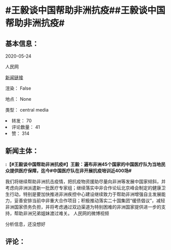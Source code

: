 <html>
 <body>
  <h1 id="title">
   #王毅谈中国帮助非洲抗疫##王毅谈中国帮助非洲抗疫#
  </h1>
  <div id="basic_info">
   <h2 id="default h2">
    基本信息：
   </h2>
   <p id="time">
    2020-05-24
   </p>
   <p id="author">
    人民网
   </p>
   <p id="src">
    <a href="https://weibo.cn/comment/J3pPDz6uE">
     新闻链接
    </a>
   </p>
   <p id="is_rendered">
    渲染： False
   </p>
   <p id="location">
    地点： None
   </p>
   <p id="news_type">
    类型： central media
   </p>
  </div>
  <div id="attrs">
   <li id_no="repost">
    转发： 70
   </li>
   <li id_no="comment_number">
    评论数量： 41
   </li>
   <li id_no="attitude">
    赞： 314
   </li>
  </div>
  <div id="article">
   <h2 id="default h2">
    新闻主体：
   </h2>
   <p id="lead">
    <strong>
     :【#王毅谈中国帮助非洲抗疫#】王毅：遍布非洲45个国家的中国医疗队为当地民众提供医疗保障，迄今#中国医疗队在非开展抗疫培训近400场#
    </strong>
   </p>
   <div id="main_text">
    <p id="paragraph_1">
     我们将继续帮助非洲抗击疫情，把抗疫物资援助尽量向非洲等发展中国家倾斜，并考虑向非洲派遣新一批医疗专家组；继续落实中非合作论坛北京峰会制定的健康卫生行动，特别是要加快推进非洲疾控中心建设继续致力于帮助非洲增强自主发展能力，妥善安排当前中非重大合作项目；积极推动落实二十国集团“缓债倡议”，减轻非洲国家债务负担，并将考虑通过双边渠道为特别困难的非洲国家提供进一步的支持，帮助非洲兄弟姐妹渡过难关。 人民网的微博视频
    </p>
   </div>
  </div>
  <div id="analyse_info">
   分析信息，还没想好
  </div>
  <div id="comments">
   <h2 id="default h2">
    评论：
   </h2>
  </div>
 </body>
</html>